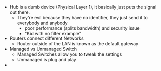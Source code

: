 
- Hub is a dumb device (Physical Layer 1), it basically just puts the signal out there.
	- They're evil because they have no identifier, they just send it to everybody and anybody
		- poor performance (splits bandwidth) and security issue
		- "Kid with no filter example"
- Routers connect different Networks
	- Router outside of the LAN is known as the default gateway 
- Managed vs Unmanaged Switch
	- Managed Switches allow you to tweak the settings
	- Unmanaged is plug and play 
- 

